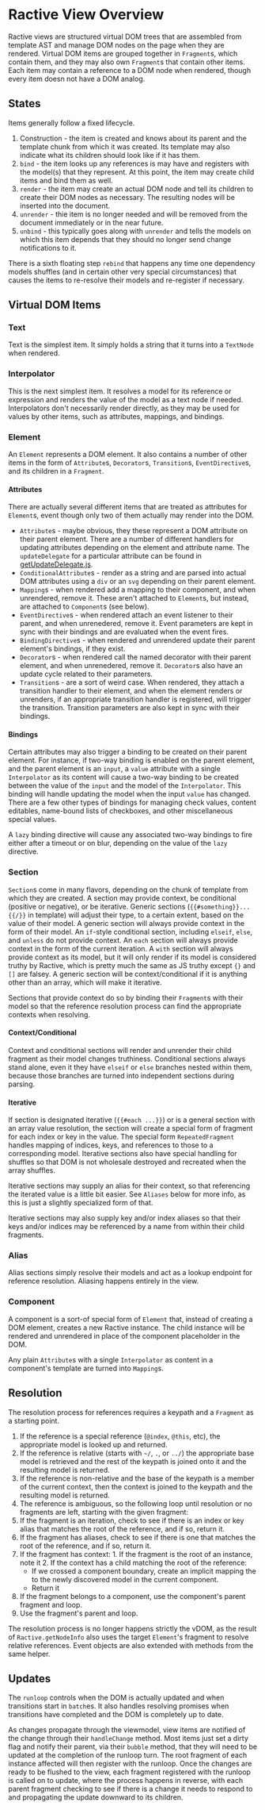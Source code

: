 # Ractive View Overview

Ractive views are structured virtual DOM trees that are assembled from template AST and manage DOM nodes on the page when they are rendered. Virtual DOM items are grouped together in `Fragment`s, which contain them, and they may also own `Fragment`s that contain other items. Each item may contain a reference to a DOM node when rendered, though every item doesn not have a DOM analog.

## States

Items generally follow a fixed lifecycle.

1. Construction - the item is created and knows about its parent and the template chunk from which it was created. Its template may also indicate what its children should look like if it has them.
2. `bind` - the item looks up any references is may have and registers with the model(s) that they represent. At this point, the item may create child items and bind them as well.
3. `render` - the item may create an actual DOM node and tell its children to create their DOM nodes as necessary. The resulting nodes will be inserted into the document.
4. `unrender` - thie item is no longer needed and will be removed from the document immediately or in the near future.
5. `unbind` - this typically goes along with `unrender` and tells the models on which this item depends that they should no longer send change notifications to it.

There is a sixth floating step `rebind` that happens any time one dependency models shuffles (and in certain other very special circumstances) that causes the items to re-resolve their models and re-register if necessary.

## Virtual DOM Items

### Text

Text is the simplest item. It simply holds a string that it turns into a `TextNode` when rendered.

### Interpolator

This is the next simplest item. It resolves a model for its reference or expression and renders the value of the model as a text node if needed. Interpolators don't necessarily render directly, as they may be used for values by other items, such as attributes, mappings, and bindings.

### Element

An `Element` represents a DOM element. It also contains a number of other items in the form of `Attribute`s, `Decorator`s, `Transition`s, `EventDirective`s, and its children in a `Fragment`.

#### Attributes

There are actually several different items that are treated as attributes for `Element`s, event though only two of them actually may render into the DOM.

* `Attribute`s - maybe obvious, they these represent a DOM attribute on their parent element. There are a number of different handlers for updating attributes depending on the element and attribute name. The `updateDelegate` for a particular attribute can be found in [getUpdateDelegate.js](items/element/attribute/getUpdateDelegate.js).
* `ConditionalAttribute`s - render as a string and are parsed into actual DOM attributes using a `div` or an `svg` depending on their parent element.
* `Mapping`s - when rendered add a mapping to their component, and when unrendered, remove it. These aren't attached to `Element`s, but instead, are attached to `Component`s (see below).
* `EventDirective`s - when rendered attach an event listener to their parent, and when unrenedered, remove it. Event parameters are kept in sync with their bindings and are evaluated when the event fires.
* `BindingDirective`s - when rendered and unrendered update their parent element's bindings, if they exist.
* `Decorator`s - when rendered call the named decorator with their parent element, and when unrenedered, remove it. `Decorator`s also have an update cycle related to their parameters.
* `Transition`s - are a sort of weird case. When rendered, they attach a transition handler to their element, and when the element renders or unrenders, if an appropriate transition handler is registered, will trigger the transition. Transition parameters are also kept in sync with their bindings.

#### Bindings

Certain attributes may also trigger a binding to be created on their parent element. For instance, if two-way binding is enabled on the parent element, and the parent element is an `input`, a `value` attribute with a single `Interpolator` as its content will cause a two-way binding to be created between the value of the `input` and the model of the `Interpolator`. This binding will handle updating the model when the input `value` has changed. There are a few other types of bindings for managing check values, content editables, name-bound lists of checkboxes, and other miscellaneous special values.

A `lazy` binding directive will cause any associated two-way bindings to fire either after a timeout or on blur, depending on the value of the `lazy` directive.

### Section

`Section`s come in many flavors, depending on the chunk of template from which they are created. A section may provide context, be conditional (positive or negative), or be iterative. Generic sections (`{{#something}}...{{/}}` in template) will adjust their type, to a certain extent, based on the value of their model. A generic section will always provide context in the form of their model. An `if`-style conditional section, including `elseif`, `else`, and `unless` do not provide context. An `each` section will always provide context in the form of the current iteration. A `with` section will always provide context as its model, but it will only render if its model is considered truthy by Ractive, which is pretty much the same as JS truthy except `{}` and `[]` are falsey. A generic section will be context/conditional if it is anything other than an array, which will make it iterative.

Sections that provide context do so by binding their `Fragment`s with their model so that the reference resolution process can find the appropriate contexts when resolving.

#### Context/Conditional

Context and conditional sections will render and unrender their child fragment as their model changes truthiness. Conditional sections always stand alone, even it they have `elseif` or `else` branches nested within them, because those branches are turned into independent sections during parsing.

#### Iterative

If section is designated iterative (`{{#each ...}}`) or is a general section with an array value resolution, the section will create a special form of fragment for each index or key in the value. The special form `RepeatedFragment` handles mapping of indices, keys, and references to those to a corresponding model. Iterative sections also have special handling for shuffles so that DOM is not wholesale destroyed and recreated when the array shuffles.

Iterative sections may supply an alias for their context, so that referencing the iterated value is a little bit easier. See `Aliases` below for more info, as this is just a slightly specialized form of that.

Iterative sections may also supply key and/or index aliases so that their keys and/or indices may be referenced by a name from within their child fragments.

### Alias

Alias sections simply resolve their models and act as a lookup endpoint for reference resolution. Aliasing happens entirely in the view.

### Component

A component is a sort-of special form of `Element` that, instead of creating a DOM element, creates a new Ractive instance. The child instance will be rendered and unrendered in place of the component placeholder in the DOM.

Any plain `Attribute`s with a single `Interpolator` as content in a component's template are turned into `Mapping`s.

## Resolution

The resolution process for references requires a keypath and a `Fragment` as a starting point.

1. If the reference is a special reference (`@index`, `@this`, etc), the appropriate model is looked up and returned.
2. If the reference is relative (starts with `~/`, `.`, or `../`) the appropriate base model is retrieved and the rest of the keypath is joined onto it and the resulting model is returned.
3. If the reference is non-relative and the base of the keypath is a member of the current context, then the context is joined to the keypath and the resulting model is returned.
4. The reference is ambiguous, so the following loop until resolution or no fragments are left, starting with the given fragment:
  1. If the fragment is an iteration, check to see if there is an index or key alias that matches the root of the reference, and if so, return it.
  2. If the fragment has aliases, check to see if there is one that matches the root of the reference, and if so, return it.
  3. If the fragment has context:
    1. If the fragment is the root of an instance, note it
    2. If the context has a child matching the root of the reference:
      * If we crossed a component boundary, create an implicit mapping the to the newly discovered model in the current component.
      * Return it
  4. If the fragment belongs to a component, use the component's parent fragment and loop.
  5. Use the fragment's parent and loop.

The resolution process is no longer happens strictly the vDOM, as the result of `Ractive.getNodeInfo` also uses the target `Element`'s fragment to resolve relative references. Event objects are also extended with methods from the same helper.

## Updates

The `runloop` controls when the DOM is actually updated and when transitions start in `batch`es. It also handles resolving promises when transitions have completed and the DOM is completely up to date.

As changes propagate through the viewmodel, view items are notified of the change through their `handleChange` method. Most items just set a dirty flag and notify their parent, via their `bubble` method, that they will need to be updated at the completion of the runloop turn. The root fragment of each instance affected will then register with the runloop. Once the changes are ready to be flushed to the view, each fragment registered with the runloop is called on to update, where the process happens in reverse, with each parent fragment checking to see if there is a change it needs to respond to and propagating the update downward to its children.
